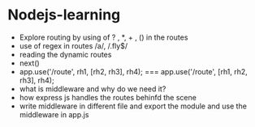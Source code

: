 # Nodejs-learning
- Explore routing by using  of ? , *, + , () in the routes
- use of regex in routes /a/, /.fly$/
- reading the dynamic routes
- next() 
- app.use('/route', rh1, [rh2, rh3], rh4); === app.use('/route', [rh1, rh2, rh3], rh4);
- what is middleware and why do we need it?
- how express js handles the routes behinfd the scene
- write middleware in different file and export the module and use the middleware in app.js 